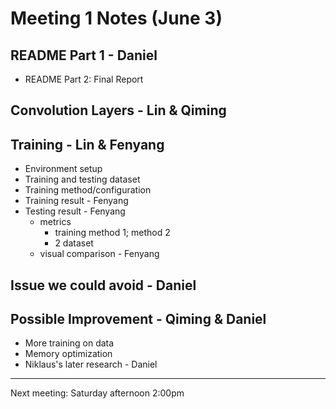 # Meeting 1 Notes (June 3)

## README Part 1 - Daniel 
- README Part 2: Final Report

## Convolution Layers - Lin & Qiming 

## Training - Lin & Fenyang
  - Environment setup 
  - Training and testing dataset 
  - Training method/configuration 
  - Training result - Fenyang
  - Testing result - Fenyang
    - metrics
      - training method 1; method 2
      - 2 dataset 
    - visual comparison - Fenyang

## Issue we could avoid - Daniel  

## Possible Improvement - Qiming & Daniel
  - More training on data
  - Memory optimization
  - Niklaus's later research - Daniel
--------------------------------------
Next meeting: Saturday afternoon 2:00pm 